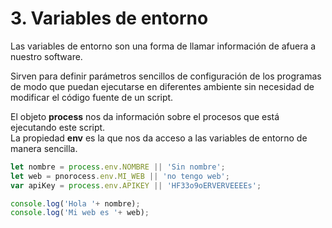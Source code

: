 # 3. Variables de entorno

Las variables de entorno son una forma de llamar información de afuera a nuestro software.

Sirven para definir parámetros sencillos de configuración de los programas de modo que puedan ejecutarse en diferentes ambiente sin necesidad de modificar el código fuente de un script.

El objeto **process** nos da información sobre el procesos que está ejecutando este script.\
La propiedad **env** es la que nos da acceso a las variables de entorno de manera sencilla.

```javascript
let nombre = process.env.NOMBRE || 'Sin nombre'; 
let web = pnorocess.env.MI_WEB || 'no tengo web';
var apiKey = process.env.APIKEY || 'HF33o9oERVERVEEEEs';

console.log('Hola '+ nombre);
console.log('Mi web es '+ web);
```

